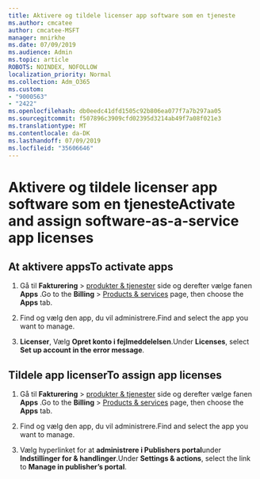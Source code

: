 ```yaml
---
title: Aktivere og tildele licenser app software som en tjeneste
ms.author: cmcatee
author: cmcatee-MSFT
manager: mnirkhe
ms.date: 07/09/2019
ms.audience: Admin
ms.topic: article
ROBOTS: NOINDEX, NOFOLLOW
localization_priority: Normal
ms.collection: Adm_O365
ms.custom:
- "9000563"
- "2422"
ms.openlocfilehash: db0eedc41dfd1505c92b806ea077f7a7b297aa05
ms.sourcegitcommit: f507896c3909cfd02395d3214ab49f7a08f021e3
ms.translationtype: MT
ms.contentlocale: da-DK
ms.lasthandoff: 07/09/2019
ms.locfileid: "35606646"
---
```

# <a name="activate-and-assign-software-as-a-service-app-licenses"></a><span data-ttu-id="2d78c-102">Aktivere og tildele licenser app software som en tjeneste</span><span class="sxs-lookup"><span data-stu-id="2d78c-102">Activate and assign software-as-a-service app licenses</span></span> 

## <a name="to-activate-apps"></a><span data-ttu-id="2d78c-103">At aktivere apps</span><span class="sxs-lookup"><span data-stu-id="2d78c-103">To activate apps</span></span>

1. <span data-ttu-id="2d78c-104">Gå til **Fakturering** > [produkter & tjenester](https://go.microsoft.com/fwlink/p/?linkid=842054) side og derefter vælge fanen **Apps** .</span><span class="sxs-lookup"><span data-stu-id="2d78c-104">Go to the **Billing** > [Products & services](https://go.microsoft.com/fwlink/p/?linkid=842054) page, then choose the **Apps** tab.</span></span>

2. <span data-ttu-id="2d78c-105">Find og vælg den app, du vil administrere.</span><span class="sxs-lookup"><span data-stu-id="2d78c-105">Find and select the app you want to manage.</span></span>

3. <span data-ttu-id="2d78c-106">**Licenser**, Vælg **Opret konto i fejlmeddelelsen**.</span><span class="sxs-lookup"><span data-stu-id="2d78c-106">Under **Licenses**, select **Set up account in the error message**.</span></span>  

## <a name="to-assign-app-licenses"></a><span data-ttu-id="2d78c-107">Tildele app licenser</span><span class="sxs-lookup"><span data-stu-id="2d78c-107">To assign app licenses</span></span>

1. <span data-ttu-id="2d78c-108">Gå til **Fakturering** > [produkter & tjenester](https://go.microsoft.com/fwlink/p/?linkid=842054) side og derefter vælge fanen **Apps** .</span><span class="sxs-lookup"><span data-stu-id="2d78c-108">Go to the **Billing** > [Products & services](https://go.microsoft.com/fwlink/p/?linkid=842054) page, then choose the **Apps** tab.</span></span>

2. <span data-ttu-id="2d78c-109">Find og vælg den app, du vil administrere.</span><span class="sxs-lookup"><span data-stu-id="2d78c-109">Find and select the app you want to manage.</span></span>  

3. <span data-ttu-id="2d78c-110">Vælg hyperlinket for at **administrere i Publishers portal**under **Indstillinger for & handlinger**.</span><span class="sxs-lookup"><span data-stu-id="2d78c-110">Under **Settings & actions**, select the link to **Manage in publisher’s portal**.</span></span>